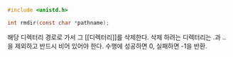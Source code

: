 ~~~c
#include <unistd.h>

int rmdir(const char *pathname);
~~~
해당 디렉터리 경로로 가서 그 [[디렉터리]]를 삭제한다.
삭제 하려는 디렉터리는 .과 ..을 제외하고 반드시 비어 있어야 한다.
수행에 성공하면 0, 실패하면 -1을 반환.
